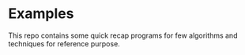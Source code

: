 # Examples

This repo contains some quick recap programs for few algorithms and techniques for reference purpose.
